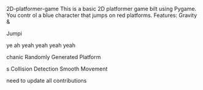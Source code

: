 


     


 2D-platformer-game
This is a basic 2D platformer game 
bilt using Pygame. You contr
ol a blue 
character that jumps on red platforms.
Features: Gravity &amp;

Jumpi

ye ah yeah yeah yeah yeah

chanic Randomly Generated Platform

s Collision Detection  Smooth Movement



need  to update all contributions 



 